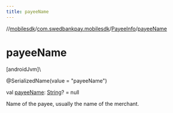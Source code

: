 ```yaml
---
title: payeeName
---
```

//[mobilesdk](../../../index.html)/[com.swedbankpay.mobilesdk](../index.html)/[PayeeInfo](index.html)/[payeeName](payee-name.html)



# payeeName



[androidJvm]\




@SerializedName(value = "payeeName")



val [payeeName](payee-name.html): [String](https://kotlinlang.org/api/latest/jvm/stdlib/kotlin/-string/index.html)? = null



Name of the payee, usually the name of the merchant.




